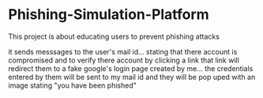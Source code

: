# Phishing-Simulation-Platform

This project is about educating users to prevent phishing attacks

it sends messsages to the user's mail id... stating that there account is compromised and to verify there account by clicking a link
that link will redirect them to a fake google's login page created by me... the credentials entered by them will be sent to my mail id and they will be pop uped with an image stating "you have been phished"
